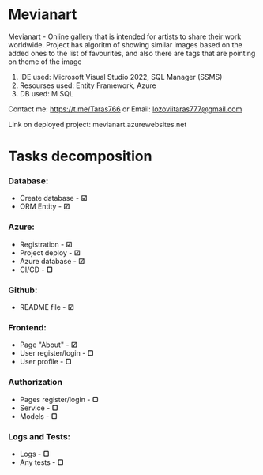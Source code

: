 # Mevianart

Mevianart - Online gallery that is intended for artists to share their work worldwide. Project has algoritm of showing similar images based on the added ones to the list of favourites, and also there are tags that are pointing on theme of the image 

1) IDE used: Microsoft Visual Studio 2022, SQL Manager (SSMS)
2) Resourses used: Entity Framework, Azure
3) DB used: M SQL

Contact me: https://t.me/Taras766
or Email: lozoviitaras777@gmail.com

Link on deployed project: mevianart.azurewebsites.net

# Tasks decomposition

### Database:

* Create database - **☑**
* ORM Entity - **☑**

### Azure:

* Registration - **☑**
* Project deploy - **☑**
* Azure database - **☑**
* CI/CD - **▢**

### Github:

* README file - **☑**

### Frontend:
* Page "About" - **☑**
* User register/login - **▢**
* User profile - **▢**

### Authorization

* Pages register/login - **▢**
* Service - **▢**
* Models - **▢**

### Logs and Tests:

* Logs - **▢**
* Any tests - **▢**

